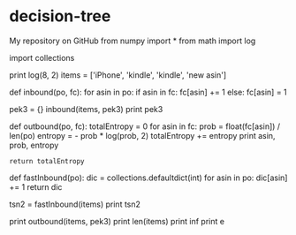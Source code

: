# decision-tree
My  repository on GitHub
from numpy import *
from math import log

import collections


print log(8, 2)
items = ['iPhone', 'kindle', 'kindle', 'new asin']


def inbound(po, fc):
    for asin in po:
        if asin in fc:
            fc[asin] += 1
        else:
            fc[asin] = 1


pek3 = {}
inbound(items, pek3)
print pek3


def outbound(po, fc):
    totalEntropy = 0
    for asin in fc:
        prob = float(fc[asin]) / len(po)
        entropy = - prob * log(prob, 2)
        totalEntropy += entropy
        print asin, prob, entropy

    return totalEntropy


def fastInbound(po):
    dic = collections.defaultdict(int)
    for asin in po:
        dic[asin] += 1
    return dic


tsn2 = fastInbound(items)
print tsn2

print outbound(items, pek3)
print len(items)
print inf
print e


